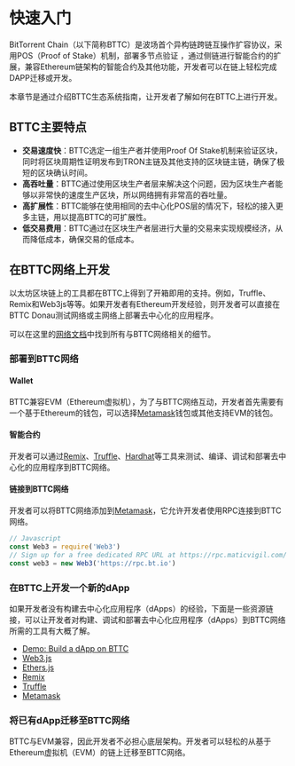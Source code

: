 # 快速入门
BitTorrent Chain（以下简称BTTC）是波场首个异构链跨链互操作扩容协议，采用POS（Proof of Stake）机制，部署多节点验证 ，通过侧链进行智能合约的扩展，兼容Ethereum链架构的智能合约及其他功能，开发者可以在链上轻松完成DAPP迁移或开发。
 
本章节是通过介绍BTTC生态系统指南，让开发者了解如何在BTTC上进行开发。
## BTTC主要特点
* **交易速度快**：BTTC选定一组生产者并使用Proof Of Stake机制来验证区块，同时将区块周期性证明发布到TRON主链及其他支持的区块链主链，确保了极短的区块确认时间。
* **高吞吐量**：BTTC通过使用区块生产者层来解决这个问题，因为区块生产者能够以非常快的速度生产区块，所以网络拥有非常高的吞吐量。
* **高扩展性**：BTTC能够在使用相同的去中心化POS层的情况下，轻松的接入更多主链，用以提高BTTC的可扩展性。
* **低交易费用**：BTTC通过在区块生产者层进行大量的交易来实现规模经济，从而降低成本，确保交易的低成本。

## 在BTTC网络上开发
以太坊区块链上的工具都在BTTC上得到了开箱即用的支持。例如，Truffle、Remix和Web3js等等。如果开发者有Ethereum开发经验，则开发者可以直接在BTTC Donau测试网络或主网络上部署去中心化的应用程序。

可以在这里的[网络文档](https://bittorrent-chain.gitbook.io/cn.bttc-docs/network)中找到所有与BTTC网络相关的细节。
### 部署到BTTC网络
#### Wallet
BTTC兼容EVM（Ethereum虚拟机），为了与BTTC网络互动，开发者首先需要有一个基于Ethereum的钱包，可以选择[Metamask](https://metamask.io/)钱包或其他支持EVM的钱包。
#### 智能合约
开发者可以通过[Remix](https://remix.ethereum.org/)、[Truffle](https://trufflesuite.com/)、[Hardhat](https://hardhat.org/)等工具来测试、编译、调试和部署去中心化的应用程序到BTTC网络。
#### 链接到BTTC网络
开发者可以将BTTC网络添加到[Metamask](https://metamask.io/)，它允许开发者使用RPC连接到BTTC网络。

```js
// Javascript
const Web3 = require('Web3')
// Sign up for a free dedicated RPC URL at https://rpc.maticvigil.com/ or other hosted node providers.
const web3 = new Web3('https://rpc.bt.io')
```

### 在BTTC上开发一个新的dApp
如果开发者没有构建去中心化应用程序（dApps）的经验，下面是一些资源链接，可以让开发者对构建、调试和部署去中心化应用程序（dApps）到BTTC网络所需的工具有大概了解。
* [Demo: Build a dApp on BTTC](https://bittorrent-chain.gitbook.io/cn.bttc-docs/build-web3-app)
* [Web3.js](https://web3js.readthedocs.io/en/v1.7.4/)
* [Ethers.js](https://docs.ethers.io/v5/)
* [Remix](https://remix.ethereum.org/)
* [Truffle](https://trufflesuite.com/)
* [Metamask](https://metamask.io/)
 
### 将已有dApp迁移至BTTC网络
BTTC与EVM兼容，因此开发者不必担心底层架构。开发者可以轻松的从基于Ethereum虚拟机（EVM）的链上迁移至BTTC网络。
